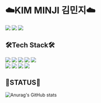 <!---
Min-ji99/Min-ji99 is a ✨ special ✨ repository because its `README.md` (this file) appears on your GitHub profile.
You can click the Preview link to take a look at your changes.
--->
# ☁️KIM MINJI 김민지☁️
 <a href="https://velog.io/@min-ji99" target="_blank"><img src="https://img.shields.io/badge/Velog-20C997?style=flat-square&logo=Velog&logoColor=white"/></a>
 <a href="https://www.instagram.com/minj____i_1223" target="_blank"><img src="https://img.shields.io/badge/Instagram-E4405F?style=flat-square&logo=Instagram&logoColor=white"/></a>
<a href="https://abstracted-vacation-17a.notion.site/Kim-Min-ji-58dbae4249f949458318310943eb1dfc" target="_blank"><img src="https://img.shields.io/badge/Notion-000000?style=flat-square&logo=Notion&logoColor=white"/></a>
## 🛠Tech Stack🛠
<img src="https://img.shields.io/badge/MySQL-4479A1?style=flat-square&logo=MySQL&logoColor=black"> <img src="https://img.shields.io/badge/Javascript-F7DF1E?style=flat-square&logo=JavaScript&logoColor=black"> <img src="https://img.shields.io/badge/JAVA-1C9AD6?style=flat-square&logoColor=black"> <img src="https://img.shields.io/badge/Python-3776AB?style=flat-square&logo=Python&logoColor=black">
<img src="https://img.shields.io/badge/Spring-6DB33F?style=flat-square&logo=Spring&logoColor=black"><br>
<img src="https://img.shields.io/badge/IntelliJ-000000?style=flat-square&logo=IntelliJ IDEA&logoColor=White">
<img src="https://img.shields.io/badge/Visual Studio Code-183A61?style=flat-square&logo=Visual Studio Code&logoColor=White">
<img src="https://img.shields.io/badge/GitHub-181717?style=flat-square&logo=GitHub&logoColor=White">
<img src="https://img.shields.io/badge/PyCharm-000000?style=flat-square&logo=GitHub&logoColor=6DB33F">
## 🌿STATUS🌿
![Anurag's GitHub stats](https://github-readme-stats.vercel.app/api?username=Min-ji99&show_icons=true&theme=radical)
            
